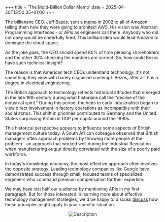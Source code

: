 +++
title = 'The Multi-Billion Dollar Memo'
date = 2025-04-30T13:50:35+01:00
+++

The billionaire CEO, Jeff Bezos, sent a [memo](https://github.com/victorvalentee/bezos_api_mandate) in 2002 to all of Amazon telling them how they were going to architect AWS. 
His vision was Abstract Programming Interfaces - or  APIs as engineers call them.
Anybody who did not obey would be cheerfully fired.
This brilliant idea would lead Amazon to dominate the cloud space. 

As the joke goes, the CEO should spend 80% of time pleasing shareholders and the other 30% checking the numbers are correct.
So, how could Bezos have such technical insight? 

The reason is that American tech CEOs understand technology. 
It's not something they view with barely disguised contempt.
Bezos, after all, has a degree in electrical engineering.


The British approach to technology reflects historical attitudes that emerged in the late 19th century during what historians call the "decline of the industrial spirit." 
During this period, the heirs to early industrialists began to view direct involvement in factory operations as incompatible with their social status. 
This shift in priorities contributed to Germany and the United States surpassing Britain in GDP per capita around the 1890s.

This historical perspective appears to influence some aspects of British management culture today. 
A South African colleague observed that British managers often approach problems by throwing more people at the problem - an approach that worked well during the Industrial Revolution when manufacturing output directly correlated with the size of a poorly paid workforce.

In today's knowledge economy, the most effective approach often involves the opposite strategy. 
Leading technology companies like Google have demonstrated success through small, focused teams of specialized engineers who command premium compensation for their expertise.

We may have lost half our audience by mentioning APIs in my first paragraph.
But for those interested in learning more about effective technology management strategies, we'd be happy to discuss [discuss](/contact/) how these principles might apply to your specific situation.

<div style="text-align: center;">
  <img src="/img/blog/broken_factory.jpg" alt="Description" />
</div>


